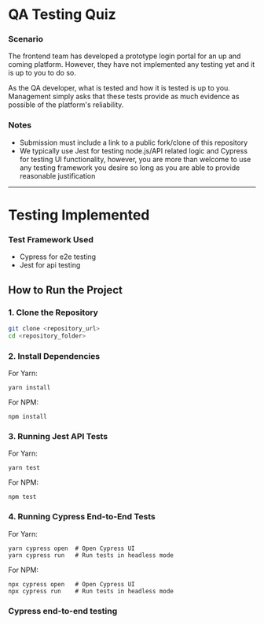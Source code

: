 # QA Testing Quiz

### Scenario
The frontend team has developed a prototype login portal for an up and coming platform.
However, they have not implemented any testing yet and it is up to you to do so.

As the QA developer, what is tested and how it is tested is up to you.
Management simply asks that these tests provide as much evidence as possible of the platform's reliability.

### Notes
- Submission must include a link to a public fork/clone of this repository
- We typically use Jest for testing node.js/API related logic and Cypress for testing UI functionality, however, you are more than welcome to use any testing framework you desire so long as you are able to provide reasonable justification

-----------------------------------------------------------------------------------------------------------------------------------------------------------------------------------------------------------------------------

# Testing Implemented
### Test Framework Used
 - Cypress for e2e testing
 - Jest for api testing

## How to Run the Project

### 1. Clone the Repository
```bash
git clone <repository_url>
cd <repository_folder>
```
### 2. Install Dependencies
For Yarn:
```
yarn install
```
For NPM:
```
npm install
```

### 3. Running Jest API Tests
For Yarn:
```
yarn test
```
For NPM:
```
npm test
```

### 4. Running Cypress End-to-End Tests
For Yarn:
```
yarn cypress open  # Open Cypress UI
yarn cypress run   # Run tests in headless mode
```
For NPM:
```
npx cypress open   # Open Cypress UI
npx cypress run    # Run tests in headless mode
```

### Cypress end-to-end testing 


